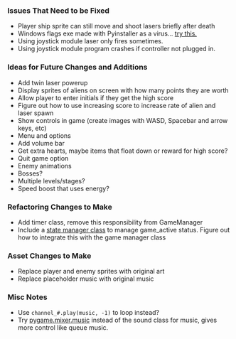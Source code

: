 ### Issues That Need to be Fixed
* Player ship sprite can still move and shoot lasers briefly after death
* Windows flags exe made with Pyinstaller as a virus... [try this.](https://plainenglish.io/blog/pyinstaller-exe-false-positive-trojan-virus-resolved-b33842bd3184)
* Using joystick module laser only fires sometimes.
* Using joystick module program crashes if controller not plugged in.

### Ideas for Future Changes and Additions
* Add twin laser powerup
* Display sprites of aliens on screen with how many points they are worth
* Allow player to enter initials if they get the high score
* Figure out how to use increasing score to increase rate of alien and laser spawn
* Show controls in game (create images with WASD, Spacebar and arrow keys, etc)
* Menu and options
* Add volume bar
* Get extra hearts, maybe items that float down or reward for high score?
* Quit game option
* Enemy animations
* Bosses?
* Multiple levels/stages?
* Speed boost that uses energy?

### Refactoring Changes to Make
* Add timer class, remove this responsibility from GameManager
* Include a [state manager class](https://www.youtube.com/watch?v=j9yMFG3D7fg) to manage game_active status. Figure out how to integrate this with the game manager class

### Asset Changes to Make
* Replace player and enemy sprites with original art
* Replace placeholder music with original music

### Misc Notes
* Use `channel_#.play(music, -1)` to loop instead?
* Try [pygame.mixer.music](https://www.pygame.org/docs/ref/music.html) instead of the sound class for music, gives more control like queue music.